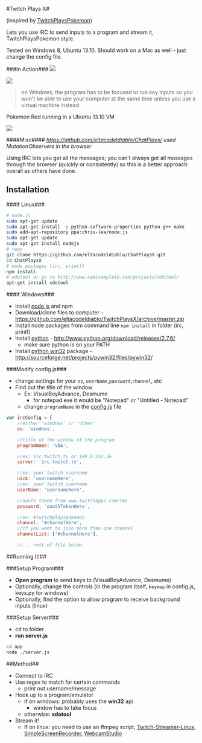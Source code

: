 #Twitch Plays X#

(inspired by [TwitchPlaysPokemon])

Lets you use IRC to send inputs to a program and stream it, TwitchPlaysPokemon style.

Tested on Windows 8, Ubuntu 13.10. Should work on a Mac as well - just change the config file.

###In Action###
![](http://zippy.gfycat.com/ActiveLankyHorsemouse.gif)

![](http://zippy.gfycat.com/PoorDirectHuemul.gif)

> on Windows, the program has to be focused to run key inputs so you won't be able to use your computer at the same time unless you use a virtual machine instead

Pokemon Red running in a Ubuntu 13.10 VM

![](http://i.imgur.com/aLSO6MK.gif)

####Misc####
*https://github.com/eltacodeldiablo/ChatPlays/ used MutationObservers in the browser*

Using IRC lets you get all the messages; you can't always get all messages through the browser (quickly or consistently) so this is a better approach overall as others have done.


Installation
--------------
###If Linux###
```sh
# node.js
sudo apt-get update
sudo apt-get install -y python-software-properties python g++ make
sudo add-apt-repository ppa:chris-lea/node.js
sudo apt-get update
sudo apt-get install nodejs
# repo
git clone https://github.com/eltacodeldiablo/ChatPlaysX.git
cd ChatPlaysX
# node packages (irc, printf)
npm install
# xdotool or go to http://www.semicomplete.com/projects/xdotool/
apt-get install xdotool
```

###If Windows###
- Install [node.js] and npm
- Download/clone files to computer - https://github.com/eltacodeldiablo/TwitchPlaysX/archive/master.zip
- Install node packages from command line `npm install` in folder (irc, printf)
- Install [python] - http://www.python.org/download/releases/2.7.6/
    - make sure python is on your PATH
- Install [python win32] package - http://sourceforge.net/projects/pywin32/files/pywin32/

###Modify config.js###
- change settings for your `os`, `userName`,`password`,`channel`, etc
- Find out the title of the window
    - Ex: VisualBoyAdvance, Desmume
      - for notepad.exe it would be "Notepad" or "Untitled - Notepad"
    - change `programName` in the [config.js](/app/config.js) file

```javascript
var ircConfig = {
    //either 'windows' or 'other'
    os: 'windows',

    //title of the window of the program
    programName: 'VBA',

    //ex: irc.twitch.tv or 199.9.252.26
    server: 'irc.twitch.tv',

    //ex: your twitch username
    nick: 'usernameHere',
    //ex: your twitch username
    userName: 'usernameHere',

    //oauth token from www.twitchapps.com/tmi
    password: 'oauthTokenHere',

    //ex: #twitchplayspokemon
    channel: '#channelHere',
    //if you want to join more than one channel
    channelList: ['#channelHere'],

    //... rest of file below
```

##Running It!##

###Setup Program###
- **Open program** to send keys to (VisualBoyAdvance, Desmume)
- Optionally, change the controls (in the program itself, `keymap` in config.js, keys.py for windows)
- Optionally, find the option to allow program to receive background inputs (linux)

###Setup Server###
- cd to folder
- **run server.js**

```sh
cd app
node ./server.js
```

##Method##
- Connect to IRC
- Use regex to match for certain commands
  - print out username/message
- Hook up to a program/emulator
    - if on windows: probably uses the **win32** api
        - window has to take focus
    - otherwise: **xdotool**
- Stream it!
    - If on linux: you need to use an ffmpeg script, [Twitch-Streamer-Linux](https://github.com/wargio/Twitch-Streamer-Linux), [SimpleScreenRecorder](http://www.maartenbaert.be/simplescreenrecorder/), [WebcamStudio](http://www.ws4gl.org/)

[node.js]:http://nodejs.org
[python win32]:http://starship.python.net/~skippy/win32/Downloads.html
[python]:http://www.python.org/
[TwitchPlaysPokemon]:http://twitch.tv/TwitchPlaysPokemon
